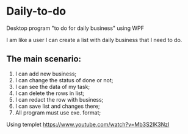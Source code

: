 # Daily-to-do
Desktop program "to do for daily business" using WPF 

I am like a user I can create a list with daily business that I need to do.

## The main scenario:
1. I can add new business;
2. I can change the status of done or not;
3. I can see the data of  my task;
4. I can delete the rows in list;
5. I can redact the row with business;
6. I can save list and changes there;
7. All program must use exe. format;

 Using templet https://www.youtube.com/watch?v=Mb3S2IK3NzI
